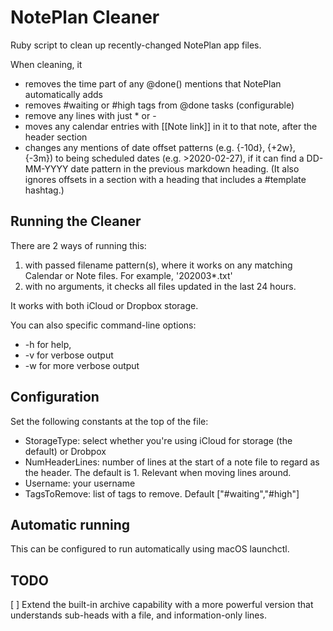 # NotePlan Cleaner
Ruby script to clean up recently-changed NotePlan app files.

When cleaning, it
- removes the time part of any @done() mentions that NotePlan automatically adds
- removes #waiting or #high tags from @done tasks (configurable)
- remove any lines with just * or -
- moves any calendar entries with [[Note link]] in it to that note, after the header section
- changes any mentions of date offset patterns (e.g. {-10d}, {+2w}, {-3m}) to being scheduled dates (e.g. >2020-02-27), if it can find a DD-MM-YYYY date pattern in the previous markdown heading. (It also ignores offsets in a section with a heading that includes a #template hashtag.)

## Running the Cleaner
There are 2 ways of running this:
1. with passed filename pattern(s), where it works on any matching Calendar or Note files. For example, '202003*.txt' 
2. with no arguments, it checks all files updated in the last 24 hours. 

It works with both iCloud or Dropbox storage.

You can also specific command-line options: 
- -h for help, 
- -v for verbose output 
- -w for more verbose output

## Configuration
Set the following constants at the top of the file:
- StorageType: select whether you're using iCloud for storage (the default) or Drobpox
- NumHeaderLines: number of lines at the start of a note file to regard as the header. The default is 1. Relevant when moving lines around.
- Username: your username
- TagsToRemove: list of tags to remove. Default ["#waiting","#high"]

## Automatic running
This can be configured to run automatically using macOS launchctl.

## TODO
[ ] Extend the built-in archive capability with a more powerful version that understands sub-heads with a file, and information-only lines.
